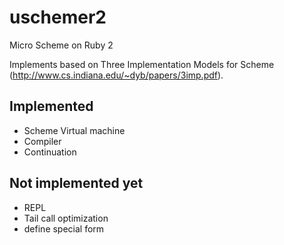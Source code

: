 uschemer2
=========

Micro Scheme on Ruby 2

Implements based on Three Implementation Models for Scheme (http://www.cs.indiana.edu/~dyb/papers/3imp.pdf).

## Implemented

* Scheme Virtual machine
* Compiler
* Continuation

## Not implemented yet

* REPL
* Tail call optimization
* define special form
